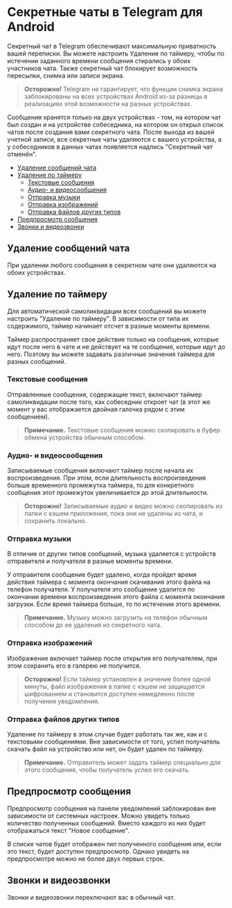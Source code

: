 # Секретные чаты в Telegram для Android
Секретный чат в Telegram обеспечивают максимальную приватность вашей переписки. Вы можете настроить Удаление по таймеру, чтобы по истечении заданного времени сообщения стирались у обоих участников чата. Также секретный чат блокирует возможность пересылки, снимка или записи экрана.
> **Осторожно!** Telegram не гарантирует, что функции снимка экрана заблокированы на всех устройствах Android из-за разницы в реализациях этой возможности на разных устройствах.

Сообщения хранятся только на двух устройствах - том, на котором чат был создан и на устройстве собеседника, на котором он открыл список чатов после создания вами секретного чата. После выхода из вашей учетной записи, все секретные чаты удаляются с вашего устройства, а у собеседников в данных чатах появляется надпись "Секретный чат отменён".

* [Удаление сообщений чата](#msg-delete)
* [Удаление по таймеру](#timer-delete)
  * [Текстовые сообщения](#text-msg)
  * [Аудио- и видеосообщения](#recorded-msg)
  * [Отправка музыки](#send-music)
  * [Отправка изображений](#send-img)
  * [Отправка файлов других типов](#send-files)
* [Предпросмотр сообщения](#preview)
* [Звонки и видеозвонки](#calls)

<span id="msg-delete"></span>
## Удаление сообщений чата
При удалении любого сообщения в секретном чате они удаляются на обоих устройствах.

<span id="timer-delete"></span>
## Удаление по таймеру
Для автоматической самоликвидации всех сообщений вы можете настроить "Удаление по таймеру". В зависимости от типа их содержимого, таймер начинает отсчет в разные моменты времени.

Таймер распространяет свое действие только на сообщения, которые идут после него в чате и не действует на те сообщения, которые идут до него. Поэтому вы можете задавать различные значения таймера для разных сообщений.

<span id="text-msg"></span>
### Текстовые сообщения
Отправленные сообщения, содержащие текст, включают таймер самоликвидации после того, как собеседник откроет чат (в этот же момент у вас отображается двойная галочка рядом с этим сообщением).
> **Примечание.** Текстовые сообщения можно скопировать в буфер обмена устройства обычным способом.

<span id="recorded-msg"></span>
### Аудио- и видеосообщения
Записываемые сообщения включают таймер после начала их воспроизведения. При этом, если длительность воспроизведения больше временного промежутка таймера, то для конкретного сообщения этот промежуток увеличивается до этой длительности.
> **Осторожно!** Записываемые аудио и видео можно скопировать из папки с кэшем приложения, пока они не удалены из чата, и сохранить локально.

<span id="send-music"></span>
### Отправка музыки
В отличие от других типов сообщений, музыка удаляется с устройств отправителя и получателя в разные моменты времени.

У отправителя сообщение будет удалено, когда пройдет время действия таймера с момента окончания скачивания этого файла на телефон получателя. У получателя это сообщение удалится по окончании времени воспроизведения этого файла с момента окончания загрузки. Если время таймера больше, то по истечении этого времени.
> **Примечание.** Музыку можно загрузить на телефон обычным способом до ее удаления из секретного чата.

<span id="send-img"></span>
### Отправка изображений
Изображение включает таймер после открытия его получателем, при этом сохранить его в галерею не получится.
> **Осторожно!** Если таймер установлен в значение более одной минуты, файл изображения в папке с кэшем не защищается шифрованием и становится доступен немедленно после получения уведомления.

<span id="send-files"></span>
### Отправка файлов других типов
Удаление по таймеру в этом случае будет работать так же, как и с текстовыми сообщениями. Вне зависимости от того, успел получатель скачать файл на устройство или нет, он будет удален по таймеру.
> **Примечание.** Отправитель может задать таймер специально для этого сообщения, чтобы получатель успел его скачать.

<span id="preview"></span>
## Предпросмотр сообщения
Предпросмотр сообщения на панели уведомлений заблокирован вне зависимости от системных настроек. Можно увидеть только количество полученных сообщений. Вместо каждого из них будет отображаться текст "Новое сообщение".

В списке чатов будет отображен тип полученного сообщения или, если это текст, будет доступен предпросмотр. Однако увидеть на предпросмотре можно не более двух первых строк.

<span id="calls"></span>
## Звонки и видеозвонки
Звонки и видеозвонки переключают вас в обычный чат.
